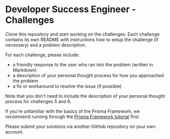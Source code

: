 # Developer Success Engineer - Challenges

Clone this repository and start working on the challenges. Each challenge contains its own README with instructions how to setup the challenge (if necessary) and a problem description.

For each challenge, please include:

- a friendly response to the user who ran into the problem (written in Markdown)
- a description of your personal thought process for how you approached the problem
- a fix or workaround to resolve the issue (if possible)

Note that you don't need to include the description of your personal thought process for challenges 5 and 6.

If you're unfamiliar with the basics of the Prisma Framework, we recommend running through the [Prisma Framework tutorial](https://github.com/prisma/prisma2/blob/master/docs/tutorial.md) first.

Please submit your solutions via another GitHub repository on your own account.